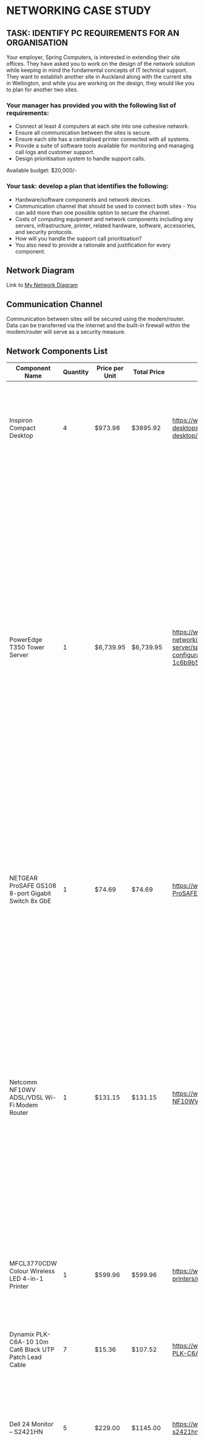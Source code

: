 # NETWORKING CASE STUDY

## TASK: IDENTIFY PC REQUIREMENTS FOR AN ORGANISATION

Your employer, Spring Computers, is interested in extending their site offices. They have asked you to work on the design of the network solution while keeping in mind the fundamental concepts of IT technical support. They want to establish another site in Auckland along with the current site in Wellington, and while you are working on the design, they would like you to plan for another two sites.

### Your manager has provided you with the following list of requirements:

- Connect at least 4 computers at each site into one cohesive network.
- Ensure all communication between the sites is secure.
- Ensure each site has a centralised printer connected with all systems.
- Provide a suite of software tools available for monitoring and managing call logs and customer support.
- Design prioritisation system to handle support calls.

Available budget: $20,000/-
### Your task: develop a plan that identifies the following:

- Hardware/software components and network devices.
- Communication channel that should be used to connect both sites - You can add more than one possible option to secure the channel.
- Costs of computing equipment and network components including any servers, infrastructure, printer, related hardware, software, accessories, and security protocols.
- How will you handle the support call prioritisation?
- You also need to provide a rationale and justification for every component.

## Network Diagram
Link to [My Network Diagram](https://viewer.diagrams.net/?tags=%7B%7D&highlight=0000ff&edit=_blank&layers=1&nav=1&title=Network-Diagram.drawio#R7ZrbctsqFIafxpf1SEInXzZ2epi2ezz1RdPeZLBELCaSUBE%2B7acvWMgS4NSOk1hu4kxmAguEJL6fxWJFPTDMVh8pLJJvJEZpz7HiVQ%2BMeo5ju47TE79WvK4swcCtDDOKY9mpMUzw%2F0gaLWmd4xiVSkdGSMpwoRojkucoYooNUkqWarc7kqp3LeAMGYZJBFPT%2BgPHLKmsoRM09k8Iz5L6zrY%2FqFoyWHeWb1ImMCbLlglc98CQEsKqUrYaolRMXj0v1XUfHmjdPhhFOTvkgt%2B%2FktsATtMv4yyE02w6uvlN34FqlAVM5%2FKF5cOydT0D%2FLkLUcxWM4G4H%2BEyIv1yiVmUoLK%2FJPR%2BRsm8uK1MPXBV3qNNYWTxSsKylBdtXiwIzhmi1wv%2BxKW0xbBMUCz73uE0HZKU0M2dgQX8cBCIARkl96jVcrf52bbUZPicXi0QZZjz%2BwqnKB2TEjNMct42JYyRrNXhfYpnooGRgluhrEVIPCI3kDlLcc5vWutKPKA55xKDGBStWibJ4CMiGWJ0zbvIVuD7fa%2B6SC4JUCtk2QjMtuTASUtcnuwHpaZn28Eb7LwgyT9CBa6hgv8QE2C5cVJR1VXB35apdFVIOcmRRlSajJnWgWQ4jsVtrpYJZmhSwEjcc8nFx21caXm8Fcxz8AhdlUZg0vAtEwZ4KRieAUN41YyP9Z1rks%2FYm0Fh2x2j8I%2F1jnRDqpR%2FLy5xD%2FdAdYi%2BiT0Id7hD8ELYg6M3RUQXAjuHhqryBf0e9ANHXfI7vK8LTPa%2B80LsQ4P9pAL5Zrzu1p125XUHxy6%2FiGTFxu%2Fewjy%2BLRDFRYIoTMt%2BEV0W4t9VYNeI6zDoQCccvJQK6r3%2FIoOTysBTZeDZbn1a6UwI9kUIpxeCb5%2BbP3AuMuheBt6OI9lpZXBAdIDy%2BL1I%2FTUhVwurGj%2FxmaHrG1Hhbk5Wf8qem8po1e45Wu%2Bb2pLMaYT2RzcM0hlif%2BkngzIUK%2FlJE1QLhLcjSqttFKWQ4YWa1dxFR95hLNTf6MC11SDRczTA1XvLq9pZSH0gbYMBulKqiTEG2ohl%2B9rH68c5IKx4hH6O10G9kM4FsKNycfXw%2FmDA%2BkDWiQEfEC6cBrB91oBB%2BK8CPiAQOA1g57wAWxqXo11014DNDLgB%2BNGRHsX5JRP7sES3mVi7r%2BdizYBvsON%2FU8B9WK9PCvgcMwk%2FljB1UbyelJyJoZ7frpJyjpkYfYrXRSvMWmE3r%2F1stTRBt6isW5UxX9P8hQSjJ3rv2suciffebse10%2F1nt2fzgDaUbvn1Llg9e%2Bp2nUOvB35bFPTkZdg1BfMs8vop6Cmj7teCeWB4CxQG6lo44Wctn6mbjJiX3cTjD1fu91%2FZIvfenehYvjevFp7Vtq%2Fn1cBzHdqMj8Web9vfifdcDuXBgTI47%2BgPHJ19A5oM9DDyaBnwavOtatW9%2BeIXXP8B)

## Communication Channel 
Communication between sites will be secured using the modem/router. Data can be transferred via the internet and the built-in firewall within the modem/router will serve as a security measure.
## Network Components List
| Component Name | Quantity | Price per Unit | Total Price | Reference | Justification 
| ---|---|---|---|---|---|
|Inspiron Compact Desktop|4|$973.98|$3895.92|https://www.dell.com/en-nz/shop/dell-deals-laptops-desktops-monitors-on-sale/inspiron-compact-desktop/spd/inspiron-3910-desktop/hdi391006nz|A keyboard and mouse are included with the computers. Has 16GB DDR4 for higher performance and lower power consumption.
|PowerEdge T350 Tower Server|1|$6,739.95|$6,739.95|https://www.dell.com/en-nz/shop/storage-servers-and-networking-for-business/poweredge-t350-tower-server/spd/poweredge-t350/pet350tm0211nzoo?configurationid=38b32fe9-2e70-412b-8339-1c6b9b58cfd8|I chose to have a server so the network would have a central file system and allow me to provide high speed internet access across the network. The server has much larger processing power and storage capacity compared to the workstations for this purpose. This server has 64GB of RAM, more than enough for a network of this size, and a 1.2TB Hard Drive which can be expanded if needed for future sites. It includes built-in firewall protection to prevent unauthorized access to the network.
|NETGEAR ProSAFE GS108 8-port Gigabit Switch 8x GbE|1|$74.69|$74.69|https://www.pbtech.co.nz/product/SWHNGR3083/NETGEAR-ProSAFE-GS108-8-port-Gigabit-Switch-8x-GbE|I chose an unmanaged switch because a managed switch is more expensive and not necessary for a network of this size. Only 8 ports are needed to connect all workstations, server, and printer.
|Netcomm NF10WV ADSL/VDSL Wi-Fi Modem Router|1|$131.15|$131.15|https://www.pbtech.co.nz/product/MODNCM1058/Netcomm-NF10WV-ADSLVDSL-Wi-Fi-Modem-Router-with-VO|I chose a combined modem and router because it is a more cost effective and space saving option that is easier to set up than one of separate components. I selected this router/modem due to the fact that it has up to 300mB/s network speeds, allowing rapid processing of data from call-center associated softwares. It will allow all client computers to connect to high-speed internet, and facilitate connection across sites.
|MFCL3770CDW Colour Wireless LED 4-in-1 Printer|1|$599.96|$599.96|https://www.brother.co.nz/printers/colour-laser-printers/mfcl3770cdw|This 4-in-1 printer allows you to print, scan, copy, and fax, which are often necessary for everyday office use.
|Dynamix PLK-C6A-10 10m Cat6 Black UTP Patch Lead Cable|7|$15.36|$107.52|https://www.pbtech.co.nz/product/ITPCAQ614/Dynamix-PLK-C6A-10-10m-Cat6-Black-UTP-Patch-Lead-T|I chose 10m network cables to allow enough space when connecting between different devices.
|Dell 24 Monitor – S2421HN|5|$229.00|$1145.00|https://www.dell.com/en-nz/shop/dell-24-monitor-s2421hn/apd/210-bdmj/monitors-monitor-accessories|The technical specs of the monitor isn't a priority as long as it serves its function. I chose an appropriate monitor size and quality. 
|Jabra Enterprise Biz 1500 USB Headset|4|$51.06|$204.24|https://www.pbtech.co.nz/product/IPHJAB3300552/Jabra-Enterprise-Biz-1500-USB---Mono-Entry-level-L|This headset is designed for efficiency in call and contact centers and features microphone noise-cancelling.
|Windows Server 2022 Essentials|1|Incl. with Server|$0|- |Servers require an operating system to run and this one is appropriate and already included in the price of the server.
|-|-|Total Costs:|$12,898.43

